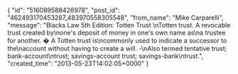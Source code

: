  {
   "id": "516089588426978",
   "post_id": "462493170453287_483970558305548",
   "from_name": "Mike Carparelli",
   "message": "Blacks Law 5th Edition: Totten Trust \nTotten trust. A revocable trust created by\none's deposit of money in one's own name as\na trustee for another. � A Totten trust is\ncommonly used to indicate a successor to the\naccount without having to create a will. -\nAlso termed tentative trust; bank-account\ntrust; savings-account trust; savings-bank\ntrust.",
   "created_time": "2013-05-23T14:02:05+0000"
 }

